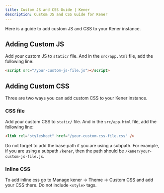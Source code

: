 ```yaml
---
title: Custom JS and CSS Guide | Kener
description: Custom JS and CSS Guide for Kener
---
```


Here is a guide to add custom JS and CSS to your Kener instance.

## Adding Custom JS

Add your custom JS to `static/` file. And in the `src/app.html` file, add the following line:

```html
<script src="/your-custom-js-file.js"></script>
```

## Adding Custom CSS

Three are two ways you can add custom CSS to your Kener instance.

### CSS file

Add your custom CSS to `static/` file. And in the `src/app.html` file, add the following line:

```html
<link rel="stylesheet" href="/your-custom-css-file.css" />
```

Do not forget to add the base path if you are using a subpath. For example, if you are using a subpath `/kener`, then the path should be `/kener/your-custom-js-file.js`.

### Inline CSS

To add inline css go to Manage kener -> Theme -> Custom CSS and add your CSS there. Do not include `<style>` tags.
